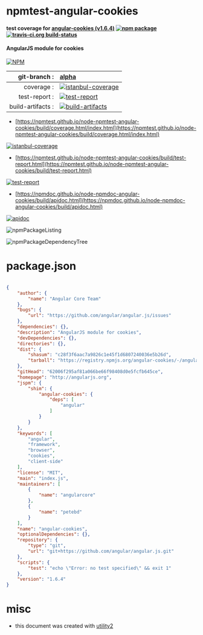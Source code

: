 # npmtest-angular-cookies

#### test coverage for  [angular-cookies (v1.6.4)](http://angularjs.org)  [![npm package](https://img.shields.io/npm/v/npmtest-angular-cookies.svg?style=flat-square)](https://www.npmjs.org/package/npmtest-angular-cookies) [![travis-ci.org build-status](https://api.travis-ci.org/npmtest/node-npmtest-angular-cookies.svg)](https://travis-ci.org/npmtest/node-npmtest-angular-cookies)

#### AngularJS module for cookies

[![NPM](https://nodei.co/npm/angular-cookies.png?downloads=true&downloadRank=true&stars=true)](https://www.npmjs.com/package/angular-cookies)

| git-branch : | [alpha](https://github.com/npmtest/node-npmtest-angular-cookies/tree/alpha)|
|--:|:--|
| coverage : | [![istanbul-coverage](https://npmtest.github.io/node-npmtest-angular-cookies/build/coverage.badge.svg)](https://npmtest.github.io/node-npmtest-angular-cookies/build/coverage.html/index.html)|
| test-report : | [![test-report](https://npmtest.github.io/node-npmtest-angular-cookies/build/test-report.badge.svg)](https://npmtest.github.io/node-npmtest-angular-cookies/build/test-report.html)|
| build-artifacts : | [![build-artifacts](https://npmtest.github.io/node-npmtest-angular-cookies/glyphicons_144_folder_open.png)](https://github.com/npmtest/node-npmtest-angular-cookies/tree/gh-pages/build)|

- [https://npmtest.github.io/node-npmtest-angular-cookies/build/coverage.html/index.html](https://npmtest.github.io/node-npmtest-angular-cookies/build/coverage.html/index.html)

[![istanbul-coverage](https://npmtest.github.io/node-npmtest-angular-cookies/build/screenCapture.buildCi.browser.%252Ftmp%252Fbuild%252Fcoverage.lib.html.png)](https://npmtest.github.io/node-npmtest-angular-cookies/build/coverage.html/index.html)

- [https://npmtest.github.io/node-npmtest-angular-cookies/build/test-report.html](https://npmtest.github.io/node-npmtest-angular-cookies/build/test-report.html)

[![test-report](https://npmtest.github.io/node-npmtest-angular-cookies/build/screenCapture.buildCi.browser.%252Ftmp%252Fbuild%252Ftest-report.html.png)](https://npmtest.github.io/node-npmtest-angular-cookies/build/test-report.html)

- [https://npmdoc.github.io/node-npmdoc-angular-cookies/build/apidoc.html](https://npmdoc.github.io/node-npmdoc-angular-cookies/build/apidoc.html)

[![apidoc](https://npmdoc.github.io/node-npmdoc-angular-cookies/build/screenCapture.buildCi.browser.%252Ftmp%252Fbuild%252Fapidoc.html.png)](https://npmdoc.github.io/node-npmdoc-angular-cookies/build/apidoc.html)

![npmPackageListing](https://npmtest.github.io/node-npmtest-angular-cookies/build/screenCapture.npmPackageListing.svg)

![npmPackageDependencyTree](https://npmtest.github.io/node-npmtest-angular-cookies/build/screenCapture.npmPackageDependencyTree.svg)



# package.json

```json

{
    "author": {
        "name": "Angular Core Team"
    },
    "bugs": {
        "url": "https://github.com/angular/angular.js/issues"
    },
    "dependencies": {},
    "description": "AngularJS module for cookies",
    "devDependencies": {},
    "directories": {},
    "dist": {
        "shasum": "c28f3f6aac7a9826c1e45f1d6807240036e5b26d",
        "tarball": "https://registry.npmjs.org/angular-cookies/-/angular-cookies-1.6.4.tgz"
    },
    "gitHead": "62006f295af81a066be66f98408d0e5fcfb645ce",
    "homepage": "http://angularjs.org",
    "jspm": {
        "shim": {
            "angular-cookies": {
                "deps": [
                    "angular"
                ]
            }
        }
    },
    "keywords": [
        "angular",
        "framework",
        "browser",
        "cookies",
        "client-side"
    ],
    "license": "MIT",
    "main": "index.js",
    "maintainers": [
        {
            "name": "angularcore"
        },
        {
            "name": "petebd"
        }
    ],
    "name": "angular-cookies",
    "optionalDependencies": {},
    "repository": {
        "type": "git",
        "url": "git+https://github.com/angular/angular.js.git"
    },
    "scripts": {
        "test": "echo \"Error: no test specified\" && exit 1"
    },
    "version": "1.6.4"
}
```



# misc
- this document was created with [utility2](https://github.com/kaizhu256/node-utility2)
